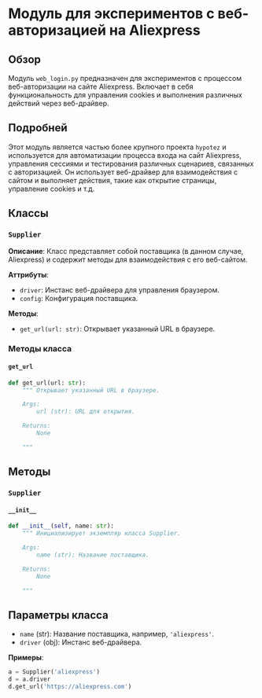 # Модуль для экспериментов с веб-авторизацией на Aliexpress

## Обзор

Модуль `web_login.py` предназначен для экспериментов с процессом веб-авторизации на сайте Aliexpress. Включает в себя функциональность для управления cookies и выполнения различных действий через веб-драйвер.

## Подробней

Этот модуль является частью более крупного проекта `hypotez` и используется для автоматизации процесса входа на сайт Aliexpress, управления сессиями и тестирования различных сценариев, связанных с авторизацией. Он использует веб-драйвер для взаимодействия с сайтом и выполняет действия, такие как открытие страницы, управление cookies и т.д.

## Классы

### `Supplier`

**Описание**: Класс представляет собой поставщика (в данном случае, Aliexpress) и содержит методы для взаимодействия с его веб-сайтом.

**Аттрибуты**:
- `driver`: Инстанс веб-драйвера для управления браузером.
- `config`: Конфигурация поставщика.

**Методы**:
- `get_url(url: str)`: Открывает указанный URL в браузере.

### Методы класса

#### `get_url`

```python
def get_url(url: str):
    """ Открывает указанный URL в браузере.

    Args:
        url (str): URL для открытия.

    Returns:
        None

    """
```

## Методы

### `Supplier`

#### `__init__`

```python
def __init__(self, name: str):
    """ Инициализирует экземпляр класса Supplier.

    Args:
        name (str): Название поставщика.

    Returns:
        None

    """
```

## Параметры класса

- `name` (str): Название поставщика, например, `'aliexpress'`.
- `driver` (obj): Инстанс веб-драйвера.

**Примеры**:

```python
a = Supplier('aliexpress')
d = a.driver
d.get_url('https://aliexpress.com')